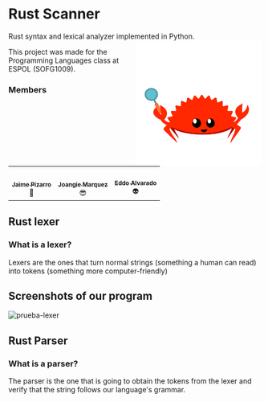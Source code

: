 # Rust Scanner

Rust syntax and lexical analyzer implemented in Python. <img align="right" src="/images/rust-scanner.png" width="250" height="250"/>

This project was made for the Programming Languages class at ESPOL (SOFG1009).

<h3> Members </h3>

<div align="center">
 <table>
  <tr>
    <td align="center"><a href="https://github.com/jaimepizarr"><img src="https://avatars.githubusercontent.com/u/57837622?v=4" width="100px;" alt=""/><br /><sub><b>Jaime Pizarro</b></sub></a><br/><a>🤖</a></td>
<td align="center"><a href="https://github.com/practicatto"><img src="https://avatars.githubusercontent.com/u/59121896?s=400&u=45c427c44fd048724762c53043427557f657cb9e&v=4" width="100px;" alt=""/><br /><sub><b>Joangie Marquez</b></sub></a><br/><a>😎</a></td>
    <td align="center"><a href="https://github.com/AlvaradoEddo"><img src="https://avatars.githubusercontent.com/u/66739200?v=4" width="100px;" alt=""/><br /><sub><b>Eddo Alvarado</b></sub></a><br/><a>👽</a></td>
</table>
</div>

## Rust lexer

### What is a lexer?

Lexers are the ones that turn normal strings (something a human can read) into tokens (something more computer-friendly)

## Screenshots of our program

![prueba-lexer](https://user-images.githubusercontent.com/59121896/141684590-3ff86fc0-5d37-4f66-9c10-eb18eabc297e.gif)

## Rust Parser
### What is a parser? 
The parser is the one that is going to obtain the tokens from the lexer and verify that the string follows our language's grammar. 

